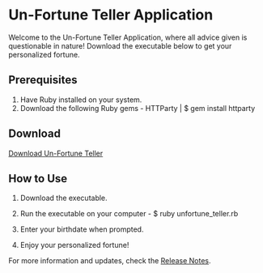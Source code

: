 <!-- Create a README file or a simple webpage that includes instructions on how to download and run the executable. Explain any prerequisites, system requirements, or configuration steps if necessary.

If you have different versions or updates, consider adding release notes to inform users about changes, bug fixes, or new features. -->


# Un-Fortune Teller Application

Welcome to the Un-Fortune Teller Application, where all advice given is questionable in nature! Download the executable below to get your personalized fortune.

## Prerequisites

1. Have Ruby installed on your system. 
2. Download the following Ruby gems - HTTParty | $ gem install httparty

## Download

[Download Un-Fortune Teller](https://drive.google.com/file/d/1lp1wkFVfZldiRphbXk_9JO5UqDd4pNBg/view?usp=drive_link)

## How to Use

1. Download the executable.

2. Run the executable on your computer - $ ruby unfortune_teller.rb

3. Enter your birthdate when prompted.

4. Enjoy your personalized fortune!




For more information and updates, check the [Release Notes](https://github.com/valenciawhite/Un-Fortune_Teller/blob/main/RELEASES.md).
